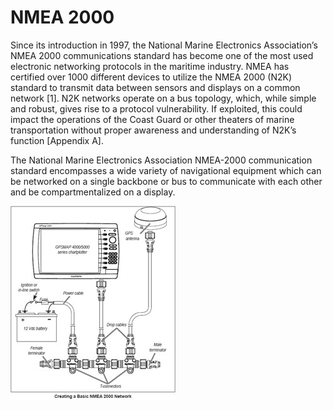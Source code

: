 # NMEA 2000
Since its introduction in 1997, the National Marine Electronics Association’s NMEA 2000 communications standard has become one of the most used electronic networking protocols in the maritime industry. NMEA has certified over 1000 different devices to utilize the NMEA 2000 (N2K) standard to transmit data between sensors and displays on a common network [1]. N2K networks operate on a bus topology, which, while simple and robust, gives rise to a protocol vulnerability. If exploited, this could impact the operations of the Coast Guard or other theaters of marine transportation without proper awareness and understanding of N2K’s function [Appendix A].

The National Marine Electronics Association NMEA-2000 communication standard encompasses a wide variety of navigational equipment which can be networked on a single backbone or bus to communicate with each other and be compartmentalized on a display. 

![the image](https://github.com/diopausar/Hackboat/blob/main/Images/Basic%20NMEA%202000%20Network.jpg?raw=true)
